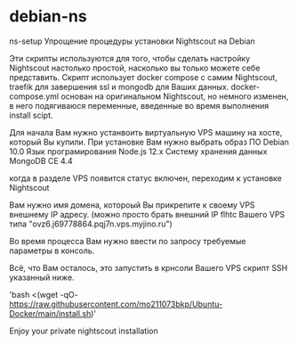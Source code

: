 # debian-ns
ns-setup
Упрощение процедуры установки Nightscout на Debian

Эти скрипты используются для того, чтобы сделать настройку Nightscout настолько простой, насколько вы только можете себе представить.
Скрипт использует docker compose с самим Nightscout, traefik для завершения ssl и mongodb для Ваших данных.
docker-compose.yml основан на оригинальном Nightscout, но немного изменен, в него подягиваюся переменные, введенные во время выполнения install scipt.

Для начала Вам нужно устанвоить виртуальную VPS машину на хосте, который Вы купили.
При установке Вам нужно выбрать образ ПО Debian 10.0
Язык програмирования Node.js 12.x
Систему хранения данных MongoDB CE 4.4

когда в разделе VPS появится статус включен, переходим к установке Nightscout

Вам нужно имя домена, котороый Вы прикрепите к своему VPS внешнему IP адресу.
(можно просто брать внешний IP flhtc Вашего VPS типа "ovz6.j69778864.pqj7n.vps.myjino.ru")

Во время процесса Вам нужно ввести по запросу требуемые параметры в консоль.

Всё, что Вам осталось, это запустить в крнсоли Вашего VPS скрипт SSH указанный ниже.

'bash <(wget -qO- https://raw.githubusercontent.com/mo211073bkp/Ubuntu-Docker/main/install.sh)'


Enjoy your private nightscout installation
